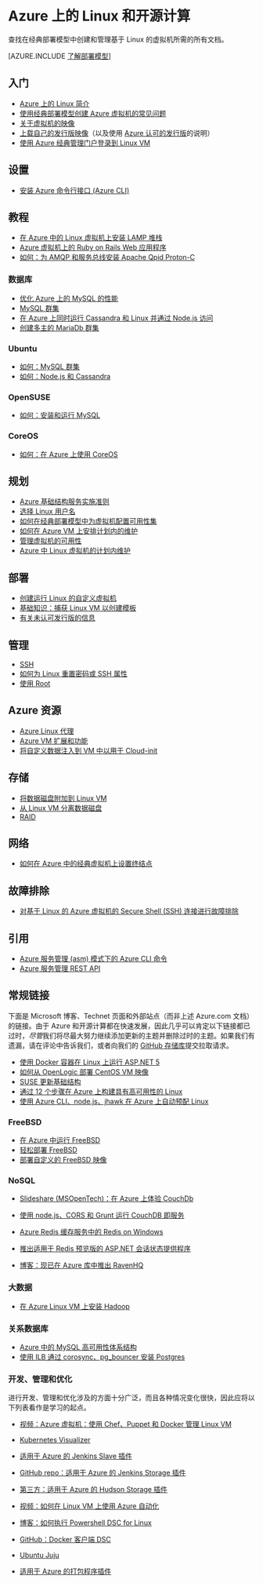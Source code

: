 <properties
	pageTitle="Azure 上的 Linux 和开源计算 | Azure"
	description="列出 Azure 上的 Linux 和开源计算文章，包括基本的 Linux 用法，关于在 Azure 上运行或上载 Linux 映像的一些基本概念，以及关于特定技术或优化的其他内容。"
	services="virtual-machines-linux"
	documentationCenter=""
	authors="squillace"
	manager="timlt"
	editor="tysonn"
	tags="azure-resource-manager,azure-service-management"/>

<tags
	ms.service="virtual-machines-linux"
	ms.devlang="NA"
	ms.topic="article"
	ms.tgt_pltfrm="vm-linux"
	ms.workload="infrastructure-services"
	ms.date="06/27/2016"
	wacn.date="12/12/2016"
	ms.author="rasquill"/>



# Azure 上的 Linux 和开源计算

查找在经典部署模型中创建和管理基于 Linux 的虚拟机所需的所有文档。

[AZURE.INCLUDE [了解部署模型](../../includes/learn-about-deployment-models-classic-include.md)]

## 入门
- [Azure 上的 Linux 简介](/documentation/articles/virtual-machines-linux-intro-on-azure/)
- [使用经典部署模型创建 Azure 虚拟机的常见问题](/documentation/articles/virtual-machines-linux-classic-faq/)
- [关于虚拟机的映像](/documentation/articles/virtual-machines-linux-classic-about-images/)
- [上载自己的发行版映像](/documentation/articles/virtual-machines-linux-classic-create-upload-vhd/)（以及使用 [Azure 认可的发行版](/documentation/articles/virtual-machines-linux-endorsed-distros/)的说明）
- [使用 Azure 经典管理门户登录到 Linux VM](/documentation/articles/virtual-machines-linux-mac-create-ssh-keys/)

## 设置

- [安装 Azure 命令行接口 (Azure CLI)](/documentation/articles/xplat-cli-install/)


## 教程

- [在 Azure 中的 Linux 虚拟机上安装 LAMP 堆栈](/documentation/articles/virtual-machines-linux-create-lamp-stack/)
- [Azure 虚拟机上的 Ruby on Rails Web 应用程序](/documentation/articles/virtual-machines-linux-classic-ruby-rails-web-app/)
- [如何：为 AMQP 和服务总线安装 Apache Qpid Proton-C](/documentation/articles/service-bus-amqp-overview/)

### 数据库
- [优化 Azure 上的 MySQL 的性能](/documentation/articles/virtual-machines-linux-classic-optimize-mysql/)
- [MySQL 群集](/documentation/articles/virtual-machines-linux-classic-mysql-cluster/)
- [在 Azure 上同时运行 Cassandra 和 Linux 并通过 Node.js 访问](/documentation/articles/virtual-machines-linux-classic-cassandra-nodejs/)
- [创建多主的 MariaDb 群集](/documentation/articles/virtual-machines-linux-classic-mariadb-mysql-cluster/)

### Ubuntu
- [如何：MySQL 群集](/documentation/articles/virtual-machines-linux-classic-mysql-cluster/)
- [如何：Node.js 和 Cassandra](/documentation/articles/virtual-machines-linux-classic-cassandra-nodejs/)

### OpenSUSE
- [如何：安装和运行 MySQL](/documentation/articles/virtual-machines-linux-classic-mysql-on-opensuse/)

### CoreOS
- [如何：在 Azure 上使用 CoreOS](https://coreos.com/os/docs/latest/booting-on-azure.html)

## 规划
- [Azure 基础结构服务实施准则](/documentation/articles/virtual-machines-linux-infrastructure-subscription-accounts-guidelines/)
- [选择 Linux 用户名](/documentation/articles/virtual-machines-linux-usernames/)
- [如何在经典部署模型中为虚拟机配置可用性集](/documentation/articles/virtual-machines-linux-classic-configure-availability/)
- [如何在 Azure VM 上安排计划内的维护](/documentation/articles/virtual-machines-linux-planned-maintenance-schedule/)
- [管理虚拟机的可用性](/documentation/articles/virtual-machines-linux-manage-availability/)
- [Azure 中 Linux 虚拟机的计划内维护](/documentation/articles/virtual-machines-linux-planned-maintenance/)


## 部署
- [创建运行 Linux 的自定义虚拟机](/documentation/articles/virtual-machines-linux-classic-createportal/)
- [基础知识：捕获 Linux VM 以创建模板](/documentation/articles/virtual-machines-linux-classic-capture-image/)
- [有关未认可发行版的信息](/documentation/articles/virtual-machines-linux-create-upload-generic/)


## 管理

- [SSH](/documentation/articles/virtual-machines-linux-mac-create-ssh-keys/)
- [如何为 Linux 重置密码或 SSH 属性](/documentation/articles/virtual-machines-linux-classic-reset-access/)
- [使用 Root](/documentation/articles/virtual-machines-linux-use-root-privileges/)


## Azure 资源

- [Azure Linux 代理](/documentation/articles/virtual-machines-linux-agent-user-guide/)
- [Azure VM 扩展和功能](/documentation/articles/virtual-machines-windows-extensions-features/)
- [将自定义数据注入到 VM 中以用于 Cloud-init](/documentation/articles/virtual-machines-windows-classic-inject-custom-data/)


## 存储

- [将数据磁盘附加到 Linux VM](/documentation/articles/virtual-machines-linux-classic-attach-disk/)
- [从 Linux VM 分离数据磁盘](/documentation/articles/virtual-machines-linux-classic-detach-disk/)
- [RAID](/documentation/articles/virtual-machines-linux-configure-raid/)


## 网络
- [如何在 Azure 中的经典虚拟机上设置终结点](/documentation/articles/virtual-machines-linux-classic-setup-endpoints/)


## 故障排除
- [对基于 Linux 的 Azure 虚拟机的 Secure Shell (SSH) 连接进行故障排除](/documentation/articles/virtual-machines-linux-troubleshoot-ssh-connection/)


## 引用

- [Azure 服务管理 (asm) 模式下的 Azure CLI 命令](/documentation/articles/virtual-machines-command-line-tools/)
- [Azure 服务管理 REST API](https://msdn.microsoft.com/zh-cn/library/azure/ee460799.aspx)




## 常规链接
下面是 Microsoft 博客、Technet 页面和外部站点（而非上述 Azure.com 文档）的链接。由于 Azure 和开源计算都在快速发展，因此几乎可以肯定以下链接都已过时，*尽管*我们将尽最大努力继续添加更新的主题并删除过时的主题。如果我们有遗漏，请在评论中告诉我们，或者向我们的 [GitHub 存储库](https://github.com/wacn/techcontent)提交拉取请求。

- [使用 Docker 容器在 Linux 上运行 ASP.NET 5](http://blogs.msdn.com/b/webdev/archive/2015/01/14/running-asp-net-5-applications-in-linux-containers-with-docker.aspx)
- [如何从 OpenLogic 部署 CentOS VM 映像](https://azure.microsoft.com/blog/2013/01/11/deploying-openlogic-centos-images-on-windows-azure-virtual-machines/)
- [SUSE 更新基础结构](https://forums.suse.com/showthread.php?5622-New-Update-Infrastructure)
- [通过 12 个步骤在 Azure 上构建具有高可用性的 Linux](http://blogs.technet.com/b/keithmayer/archive/2014/10/03/quick-start-guide-building-highly-available-linux-servers-in-the-cloud-on-microsoft-azure.aspx)
- [使用 Azure CLI、node.js、jhawk 在 Azure 上自动预配 Linux](http://blogs.technet.com/b/keithmayer/archive/2014/11/24/step-by-step-automated-provisioning-for-linux-in-the-cloud-with-microsoft-azure-xplat-cli-json-and-node-js-part-1.aspx)

### FreeBSD
- [在 Azure 中运行 FreeBSD](https://azure.microsoft.com/blog/2014/05/22/running-freebsd-in-azure/)
- [轻松部署 FreeBSD](http://msopentech.com/blog/2014/10/24/easy-deploy-freebsd-microsoft-azure-vm-depot/)
- [部署自定义的 FreeBSD 映像](http://msopentech.com/blog/2014/05/14/deploy-customize-freebsd-virtual-machine-image-microsoft-azure/)

### NoSQL

- [Slideshare (MSOpenTech)：在 Azure 上体验 CouchDb](http://www.slideshare.net/brianbenz/experiences-using-couchdb-inside-microsofts-azure-team)
- [使用 node.js、CORS 和 Grunt 运行 CouchDB 即服务](http://msopentech.com/blog/2013/12/19/tutorial-building-multi-tier-windows-azure-web-application-use-cloudants-couchdb-service-node-js-cors-grunt-2/)

- [Azure Redis 缓存服务中的 Redis on Windows](http://msopentech.com/blog/2014/05/12/redis-on-windows/)
- [推出适用于 Redis 预览版的 ASP.NET 会话状态提供程序](http://blogs.msdn.com/b/webdev/archive/2014/05/12/announcing-asp-net-session-state-provider-for-redis-preview-release.aspx)

- [博客：现已在 Azure 库中推出 RavenHQ](https://azure.microsoft.com/blog/2014/08/12/ravenhq-now-available-in-the-azure-store/)

### 大数据
- [在 Azure Linux VM 上安装 Hadoop](http://blogs.msdn.com/b/benjguin/archive/2013/04/05/how-to-install-hadoop-on-windows-azure-linux-virtual-machines.aspx)

### 关系数据库
- [Azure 中的 MySQL 高可用性体系结构](http://download.microsoft.com/download/6/1/C/61C0E37C-F252-4B33-9557-42B90BA3E472/MySQL_HADR_solution_in_Azure.pdf)
- [使用 ILB 通过 corosync、pg\_bouncer 安装 Postgres](https://github.com/chgeuer/postgres-azure)

### 开发、管理和优化

进行开发、管理和优化涉及的方面十分广泛，而且各种情况变化很快，因此应将以下列表看作是学习的起点。

- [视频：Azure 虚拟机：使用 Chef、Puppet 和 Docker 管理 Linux VM](https://azure.microsoft.com/blog/2014/12/15/azure-virtual-machines-using-chef-puppet-and-docker-for-managing-linux-vms/)

- [Kubernetes Visualizer](https://azure.microsoft.com/blog/2014/08/28/hackathon-with-kubernetes-on-azure/)

- [适用于 Azure 的 Jenkins Slave 插件](http://msopentech.com/blog/2014/09/23/announcing-jenkins-slave-plugin-azure/)
- [GitHub repo：适用于 Azure 的 Jenkins Storage 插件](https://github.com/jenkinsci/windows-azure-storage-plugin)

- [第三方：适用于 Azure 的 Hudson Storage 插件](https://github.com/hudson3-plugins/windows-azure-storage-plugin)

- [视频：如何在 Linux VM 上使用 Azure 自动化](http://channel9.msdn.com/Shows/Azure-Friday/Azure-Automation-104-managing-Linux-and-creating-Modules-with-Joe-Levy)

- [博客：如何执行 Powershell DSC for Linux](http://blogs.technet.com/b/privatecloud/archive/2014/05/19/powershell-dsc-for-linux-step-by-step.aspx)
- [GitHub：Docker 客户端 DSC](https://github.com/anweiss/DockerClientDSC)

- [Ubuntu Juju](https://juju.ubuntu.com/docs/config-azure.html)

- [适用于 Azure 的打包程序插件](https://github.com/msopentech/packer-azure)

<!---HONumber=Mooncake_Quality_Review_1118_2016-->